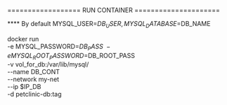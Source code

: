 ================== RUN CONTAINER =====================

 **** By default MYSQL_USER=$DB_USER, MYSQL_DATABASE=$DB_NAME

docker run \
-e MYSQL_PASSWORD=$DB_PASS \
-e MYSQL_ROOT_PASSWORD=$DB_ROOT_PASS \
-v vol_for_db:/var/lib/mysql/ \
--name DB_CONT \
--network my-net \
--ip $IP_DB \
-d petclinic-db:tag


